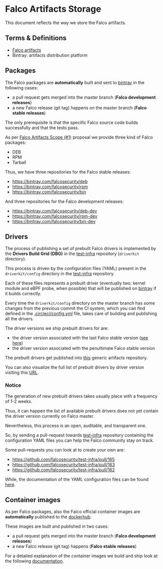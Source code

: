 # Falco Artifacts Storage

This document reflects the way we store the Falco artifacts.

## Terms & Definitions

- [Falco artifacts](./20200506-artifacts-scope-part-1.md)
- Bintray: artifacts distribution platform

## Packages

The Falco packages are **automatically** built and sent to [bintray](https://bintray.com/falcosecurity) in the following cases:

- a pull request gets merged into the master branch (**Falco development releases**)
- a new Falco release (git tag) happens on the master branch (**Falco stable releases**)

The only prerequisite is that the specific Falco source code builds successfully and that the tests pass.

As per [Falco Artifacts Scope (#1)](./20200506-artifacts-scope-part-1.md) proposal we provide three kind of Falco packages:

- DEB
- RPM
- Tarball

Thus, we have three repositories for the Falco stable releases:

- https://bintray.com/falcosecurity/deb
- https://bintray.com/falcosecurity/rpm
- https://bintray.com/falcosecurity/bin

And three repositories for the Falco development releases:

- https://bintray.com/falcosecurity/deb-dev
- https://bintray.com/falcosecurity/rpm-dev
- https://bintray.com/falcosecurity/bin-dev

## Drivers

The process of publishing a set of prebuilt Falco drivers is implemented by the **Drivers Build Grid (DBG)** in the [test-infra](https://github.com/falcosecurity/test-infra/tree/master/driverkit) repository (`driverkit` directory).

This process is driven by the configuration files (YAML) present in the `driverkit/config` directory in the [test-infra](https://github.com/falcosecurity/test-infra/tree/master/driverkit) repository.

Each of these files represents a prebuilt driver (eventually two: kernel module and eBPF probe, when possible) that will be published on [bintray](https://bintray.com/falcosecurity) if it builds correctly.

Every time the `driverkit/config` directory on the master branch has some changes from the previous commit the CI system, which you can find defined in the [.circleci/config.yml](https://github.com/falcosecurity/test-infra/blob/master/.circleci/config.yml) file, takes care of building and publishing all the drivers.

The driver versions we ship prebuilt drivers for are:

- the driver version associated with the last Falco stable version ([see here](https://github.com/falcosecurity/falco/blob/c4b7f17271d1a4ca533b2e672ecaaea5289ccdc5/cmake/modules/sysdig.cmake#L29))
- the driver version associated with the penultimate Falco stable version

The prebuilt drivers get published into [this](https://bintray.com/falcosecurity/driver) generic artifacts repository.

You can also visualize the full list of prebuilt drivers by driver version visiting this [URL](https://dl.bintray.com/falcosecurity/driver).

### Notice

The generation of new prebuilt drivers takes usually place with a frequency of 1-2 weeks.

Thus, it can happen the list of available prebuilt drivers does not yet contain the driver version currently on Falco master.

Nevertheless, this process is an open, auditable, and transparent one.

So, by sending a pull-request towards [test-infra](https://github.com/falcosecurity/test-infra) repository containing the configuration YAML files you can help the Falco community stay on track.

Some pull-requests you can look at to create your own are:

- https://github.com/falcosecurity/test-infra/pull/165
- https://github.com/falcosecurity/test-infra/pull/163
- https://github.com/falcosecurity/test-infra/pull/162

While, the documentation of the YAML configuration files can be found [here](https://github.com/falcosecurity/driverkit/blob/master/README.md).

## Container images

As per Falco packages, also the Falco official container images are **automatically** published to the [dockerhub](https://hub.docker.com/r/falcosecurity/falco).

These images are built and published in two cases:

- a pull request gets merged into the master branch (**Falco development releases**)
- a new Falco release (git tag) happens (**Falco stable releases**)

For a detailed explanation of the container images we build and ship look at the following [documentation](https://github.com/falcosecurity/falco/blob/master/docker/README.md).